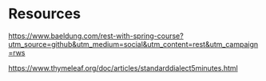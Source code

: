 # Resources
 
 https://www.baeldung.com/rest-with-spring-course?utm_source=github&utm_medium=social&utm_content=rest&utm_campaign=rws
 
 https://www.thymeleaf.org/doc/articles/standarddialect5minutes.html